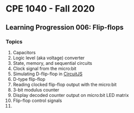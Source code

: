 # CPE 1040 - Fall 2020

## Learning Progression 006: Flip-flops

### Topics

1. Capacitors  
2. Logic level (aka voltage) converter  
3. State, memory, and sequential circuits  
4. Clock signal from the micro:bit  
5. Simulating D-flip-flop in [CircuitJS](http://lushprojects.com/circuitjs/)  
6. D-type flip-flop  
7. Reading clocked flip-flop output with the micro:bit  
8. 3-bit modulus counter  
9. Display decoded counter output on micro:bit LED matrix  
10. Flip-flop control signals  
11. 
